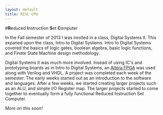 ```yaml
---
layout: default
title: RISC CPU
---
```


#**R**educed **I**nstruction **S**et **C**omputer
<br>

In the Fall semester of 2013 I was inrolled in a class, Digital Systems II. This expaned upon
the class, Intro to Digital Systems. Intro to Digital Systems covered the basics of logic
gates, boolean algebra, basic logic functions, and Finate State Machine design methodology.

Digital Systems II was much more involved. Insead of using IC's and prototyping boards as 
in Intro to Digital Systems, an [Altera FPGA](http://www.altera.com/education/univ/materials/boards/de0-nano/unv-de0-nano-board.html) 
was used along with Verilog and VHDL. A project was completed each week of the semester.
The early weeks started out as an introduction to the software and languages. After a few
weeks, we started creating larger projects such as an ALU, and simple I/O Register map. 
The larger projects started to come together to eventually form a fully functional
Reduced Instruction Set Computer. 

*More on this soon!*